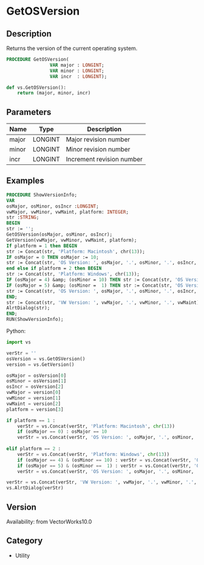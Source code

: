 # GetOSVersion

## Description
Returns the version of the current operating system.

```pascal
PROCEDURE GetOSVersion(
				VAR major : LONGINT;
				VAR minor : LONGINT;
				VAR incr  : LONGINT);
```

```python
def vs.GetOSVersion():
    return (major, minor, incr)
```

## Parameters
|Name|Type|Description|
|---|---|---|
|major|LONGINT|Major revision number|
|minor|LONGINT|Minor revision number|
|incr|LONGINT|Increment revision number|

## Examples
```pascal
PROCEDURE ShowVersionInfo;
VAR
osMajor, osMinor, osIncr :LONGINT;
vwMajor, vwMinor, vwMaint, platform: INTEGER;
str :STRING;
BEGIN
str := '';
GetOSVersion(osMajor, osMinor, osIncr);
GetVersion(vwMajor, vwMinor, vwMaint, platform);
If platform = 1 then BEGIN
str := Concat(str, 'Platform: Macintosh', chr(13));
IF osMajor = 0 THEN osMajor := 10;
str := Concat(str, 'OS Version: ', osMajor, '.', osMinor, '.', osIncr, chr(13));
end else if platform = 2 then BEGIN
str := Concat(str, 'Platform: Windows', chr(13));
IF (osMajor = 4) &amp; (osMinor = 10) THEN str := Concat(str, 'OS Version: 98 SE', chr(13)) ELSE 
IF (osMajor = 5) &amp; (osMinor =  1) THEN str := Concat(str, 'OS Version: XP',    chr(13)) ELSE 
str := Concat(str, 'OS Version: ', osMajor, '.', osMinor, '.', osIncr, chr(13));
END;
str := Concat(str, 'VW Version: ', vwMajor, '.', vwMinor, '.', vwMaint);
AlrtDialog(str);
END;
RUN(ShowVersionInfo);
```
Python:
```python
import vs

verStr = ''
osVersion = vs.GetOSVersion()
version = vs.GetVersion()

osMajor = osVersion[0]
osMinor = osVersion[1]
osIncr = osVersion[2]
vwMajor = version[0]
vwMinor = version[1]
vwMaint = version[2]
platform = version[3]

if platform == 1 :
	verStr = vs.Concat(verStr, 'Platform: Macintosh', chr(13))
	if (osMajor == 0) : osMajor == 10
	verStr = vs.Concat(verStr, 'OS Version: ', osMajor, '.', osMinor, '.', osIncr, chr(13))
	
elif platform == 2 :
	verStr = vs.Concat(verStr, 'Platform: Windows', chr(13))
	if (osMajor == 4) & (osMinor == 10) : verStr = vs.Concat(verStr, 'OS Version: 98 SE', chr(13)) 
	if (osMajor == 5) & (osMinor ==  1) : verStr = vs.Concat(verStr, 'OS Version: XP',    chr(13)) 
	verStr = vs.Concat(verStr, 'OS Version: ', osMajor, '.', osMinor, '.', osIncr, chr(13))

verStr = vs.Concat(verStr, 'VW Version: ', vwMajor, '.', vwMinor, '.', vwMaint)
vs.AlrtDialog(verStr)
```

## Version
Availability: from VectorWorks10.0

## Category
* Utility

